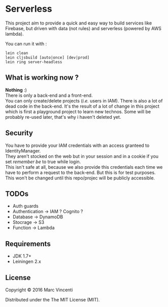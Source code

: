 # Serverless
This project aim to provide a quick and easy way to build services like Firebase, but driven with data (not rules) and serverless (powered by AWS lambda).

You can run it with :
```
lein clean
lein cljsbuild [auto|once] [dev|prod]
lein ring server-headless
```

## What is working now ?
**Nothing** :)  
There is only a back-end and a front-end.   
You can only create/delete projects (*i.e.* users in IAM).
There is also a lot of dead code in the back-end. It's the result of a lot of change in this project which is first a playground project to learn new technos. Some will be probably re-used later, that's why i haven't deleted yet.

## Security
You have to provide your IAM credentials with an access granteed to IdentityManager.  
They aren't stocked on the web but in your session and in a cookie if you set _remember be_ to true while login.  
This isn't safe at all, because we also provide this credentials each time we have to perform a request to the back-end. But this is for test purposes. This won't be changed until this repo/projec will be publicly accessible.


## TODOs
+ Auth guards
+ Authentication -> IAM ? Cognito ?
+ Database -> DynamoDB
+ Stocrage -> S3
+ Function -> Lambda

## Requirements

* JDK 1.7+
* Leiningen 2.x

## License

Copyright © 2016 Marc Vincenti

Distributed under the The MIT License (MIT).
